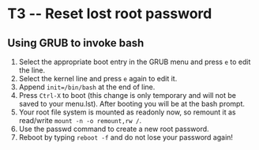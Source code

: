 # T3 -- Reset lost root password

## Using GRUB to invoke bash

1. Select the appropriate boot entry in the GRUB menu and press `e` to edit the line.
1. Select the kernel line and press `e` again to edit it.
1. Append `init=/bin/bash` at the end of line.
1. Press `Ctrl-X` to boot (this change is only temporary and will not be saved to your menu.lst). After booting you will be at the bash prompt.
1. Your root file system is mounted as readonly now, so remount it as read/write `mount -n -o remount,rw /`.
1. Use the passwd command to create a new root password.
1. Reboot by typing `reboot -f` and do not lose your password again!

